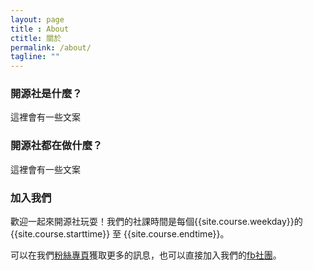 ```yaml
---
layout: page
title : About
ctitle: 關於
permalink: /about/
tagline: ""
---
```


### 開源社是什麼？

這裡會有一些文案

### 開源社都在做什麼？

這裡會有一些文案

### 加入我們

歡迎一起來開源社玩耍！我們的社課時間是每個{{site.course.weekday}}的 {{site.course.starttime}} 至 {{site.course.endtime}}。

可以在我們[粉絲專頁]({{site.fb.page}})獲取更多的訊息，也可以直接加入我們的[fb社團]({{site.fb.community}})。